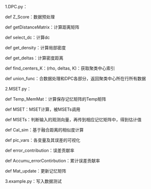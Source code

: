 1.DPC.py：

  def Z_Score：数据预处理
  
  def getDistanceMatrix：计算距离矩阵
  
  def select_dc：计算dc
  
  def get_density：计算局部密度
  
  def get_deltas：计算密度距离
  
  def find_centers_K：(rho, deltas, K)：获取聚类中心索引
  
  def union_func：合数据处理和DPC各部分，返回聚类中心所在行所有数据
  
  
2.MSET.py：

  def Temp_MemMat：计算保存记忆矩阵的Temp矩阵
  
  def MSET：MSET计算，被MSETs调用
  
  def MSETs：判断输入的观测向量，再传到相应记忆矩阵中，得到估计值
  
  def Cal_sim：基于融合距离的相似度计算
  
  def pic_vars：各变量及其误差的可视化
  
  def error_contribution：误差贡献率
  
  def Accumu_errorContirbution：累计误差贡献率
  
  def Mat_update：更新记忆矩阵
  
  
3.example.py：写入数据测试
  
  
  
  
  
  
  
